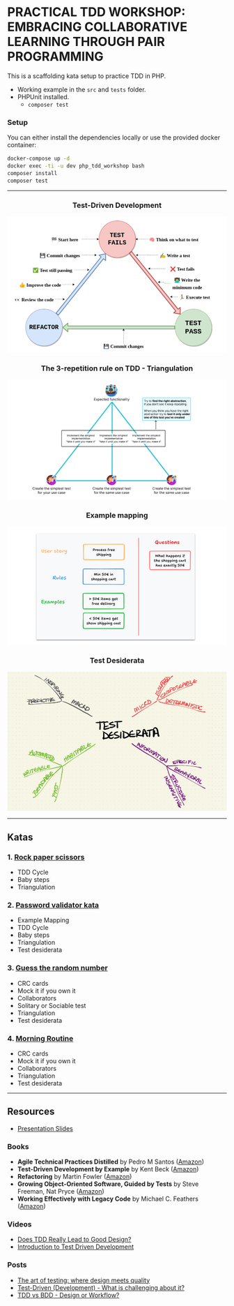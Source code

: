 # PRACTICAL TDD WORKSHOP: EMBRACING COLLABORATIVE LEARNING THROUGH PAIR PROGRAMMING

This is a scaffolding kata setup to practice TDD in PHP.

- Working example in the `src` and `tests` folder.
- PHPUnit installed.
  - `composer test`

### Setup

You can either install the dependencies locally or use the provided docker container:

```bash
docker-compose up -d
docker exec -ti -u dev php_tdd_workshop bash
composer install
composer test
```

---

<div align="center">
    <h3>Test-Driven Development</h3>
    <img alt="TDD" src="img/tdd.png"><br>
</div>

<div align="center">
    <h3>The 3-repetition rule on TDD - Triangulation</h3>
    <img alt="Triangulation" src="img/triangulation.png"><br>
</div>

<div align="center">
  <h3>Example mapping</h3>
  <img alt="Example Mapping" src="img/mapping.png"><br>
</div>

<div align="center">
  <h3>Test Desiderata</h3>
  <img alt="Example Mapping" src="img/desiderata.png"><br>
</div>

---

## Katas

### 1. [Rock paper scissors](https://hackmd.io/@evalverde/ipc-remote-kata-1)

- TDD Cycle
- Baby steps
- Triangulation

### 2. [Password validator kata](https://www.codurance.com/katas/password-validation)

- Example Mapping
- TDD Cycle
- Baby steps
- Triangulation
- Test desiderata

### 3. [Guess the random number](https://www.codurance.com/katas/random-number-kata)

- CRC cards
- Mock it if you own it
- Collaborators
- Solitary or Sociable test
- Triangulation
- Test desiderata

### 4. [Morning Routine](https://www.codurance.com/katas/morning-routine-kata)

- CRC cards
- Mock it if you own it
- Collaborators
- Triangulation
- Test desiderata

---

## Resources

- [Presentation Slides](https://docs.google.com/presentation/d/12n-19JnC1J_MNI6lvYO9QDmdkrlEEQ6tiJImAfF9tAo/view)

### Books

- **Agile Technical Practices Distilled** by Pedro M Santos ([Amazon](https://www.amazon.de/-/en/Pedro-M-Santos/dp/1838980849/))
- **Test-Driven Development by Example** by Kent Beck ([Amazon](https://www.amazon.de/-/en/Kent-Beck/dp/0321146530/))
- **Refactoring** by Martin Fowler ([Amazon](https://www.amazon.de/-/en/Martin-Fowler/dp/0134757599/))
- **Growing Object-Oriented Software, Guided by Tests** by Steve Freeman, Nat Pryce ([Amazon](https://www.amazon.de/-/en/Steve-Freeman/dp/0321503627))
- **Working Effectively with Legacy Code** by Michael C. Feathers ([Amazon](https://www.amazon.de/-/en/Michael-C-Feathers/dp/0131177052/))

### Videos

- [Does TDD Really Lead to Good Design?](https://youtu.be/KyFVA4Spcgg)
- [Introduction to Test Driven Development](https://youtu.be/04FzlrMKPTM)

### Posts

- [The art of testing: where design meets quality](https://chemaclass.com/blog/the-art-of-testing/)
- [Test-Driven (Development) - What is challenging about it?](https://chemaclass.com/blog/test-driven-development/)
- [TDD vs BDD - Design or Workflow?](https://chemaclass.com/blog/tdd-vs-bdd/)

